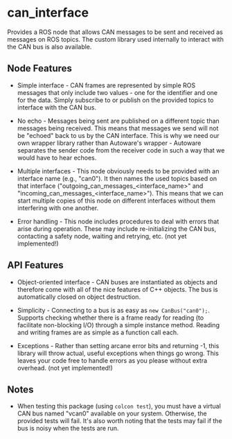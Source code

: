 # can_interface

Provides a ROS node that allows CAN messages to be sent and received
as messages on ROS topics. The custom library used internally to
interact with the CAN bus is also available.

## Node Features

- Simple interface - CAN frames are represented by simple ROS messages
  that only include two values - one for the identifier and one for
  the data. Simply subscribe to or publish on the provided topics to
  interface with the CAN bus.

- No echo - Messages being sent are published on a different topic
  than messages being received. This means that messages we send will
  not be "echoed" back to us by the CAN interface. This is why we need
  our own wrapper library rather than Autoware's wrapper - Autoware
  separates the sender code from the receiver code in such a way that
  we would have to hear echoes.

- Multiple interfaces - This node obviously needs to be provided with
  an interface name (e.g., "can0"). It then names the used topics
  based on that interface ("outgoing_can_messages_<interface_name>"
  and "incoming_can_messages_<interface_name>"). This means that we
  can start multiple copies of this node on different interfaces
  without them interfering with one another.

- Error handling - This node includes procedures to deal with errors
  that arise during operation. These may include re-initializing the
  CAN bus, contacting a safety node, waiting and retrying, etc. (not
  yet implemented!)

## API Features

- Object-oriented interface - CAN buses are instantiated as objects
  and therefore come with all of the nice features of C++ objects. The
  bus is automatically closed on object destruction.

- Simplicity - Connecting to a bus is as easy as `new
  CanBus("can0");`. Supports checking whether there is a frame ready
  for reading (to facilitate non-blocking I/O) through a simple
  instance method. Reading and writing frames are as simple as a
  function call each.

- Exceptions - Rather than setting arcane error bits and returning -1,
  this library will throw actual, useful exceptions when things go
  wrong. This leaves your code free to handle errors as you please
  without extra overhead. (not yet implemented!)

## Notes

- When testing this package (using `colcon test`), you must have a
  virtual CAN bus named "vcan0" available on your system. Otherwise,
  the provided tests will fail. It's also worth noting that the tests
  may fail if the bus is noisy when the tests are run.
